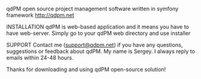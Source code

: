 qdPM
open source project management software written in symfony framework
http://qdpm.net

INSTALLATION
qdPM is web-based application and it means you have to have web-server.
Simply go to your qdPM web directory and use installer

SUPPORT
Contact me (support@qdpm.net) if you have any questions, suggestions or feedback about qdPM. 
My name is Sergey. I always reply to emails within 24-48 hours.

Thanks for downloading and using qdPM open-source solution!
